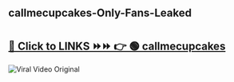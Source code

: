 
 ## callmecupcakes-Only-Fans-Leaked

# <h2><a href="https://clipsfans.com/callmecupcakes&ref=git">🔗 Click to LINKS ⏩⏩ 👉 🟢 callmecupcakes </a></h2>

<a href="https://clipsfans.com/callmecupcakes&ref=git" rel="nofollow" data-target="animated-image.originalLink"><img src="https://i.ibb.co.com/xMMVF88/686577567.gif" alt="Viral Video Original" style="max-width: 100%; display: inline-block;" data-target="animated-image.originalImage"></a>
